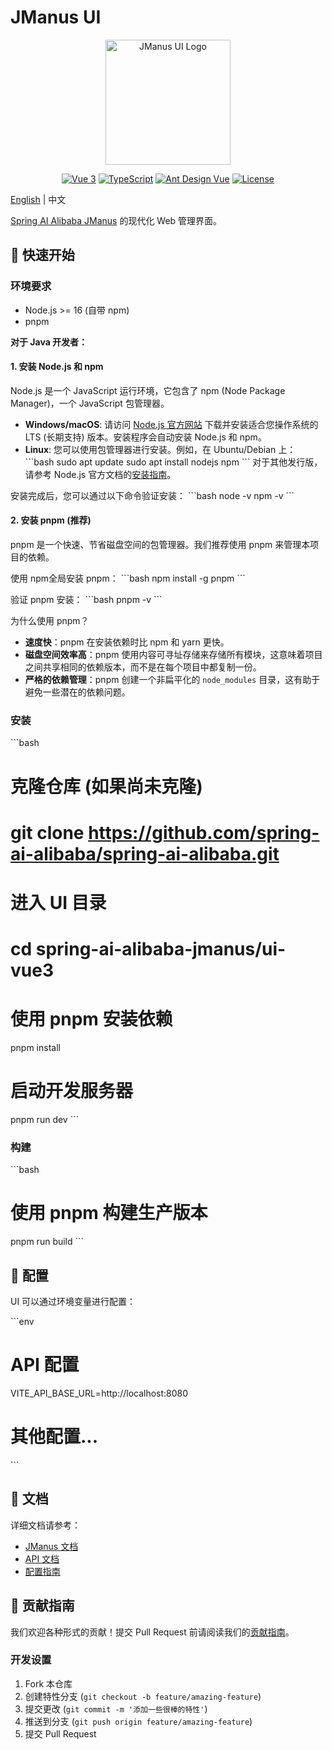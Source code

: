 # JManus UI

<p align="center">
  <img src="./public/logo.png" alt="JManus UI Logo" width="200"/>
</p>

<p align="center">
  <a href="https://vuejs.org/"><img src="https://img.shields.io/badge/vue-3.x-brightgreen.svg" alt="Vue 3"></a>
  <a href="https://www.typescriptlang.org/"><img src="https://img.shields.io/badge/typescript-5.x-blue.svg" alt="TypeScript"></a>
  <a href="https://ant.design/"><img src="https://img.shields.io/badge/UI-Ant%20Design%20Vue-blue" alt="Ant Design Vue"></a>
  <a href="./LICENSE"><img src="https://img.shields.io/badge/license-Apache%202.0-blue.svg" alt="License"></a>
</p>

[English](./README.md) | 中文

[Spring AI Alibaba JManus](../README.md) 的现代化 Web 管理界面。

## 🚀 快速开始

### 环境要求

- Node.js >= 16 (自带 npm)
- pnpm

**对于 Java 开发者：**

#### 1. 安装 Node.js 和 npm

Node.js 是一个 JavaScript 运行环境，它包含了 npm (Node Package Manager)，一个 JavaScript 包管理器。

- **Windows/macOS**:
  请访问 [Node.js 官方网站](https://nodejs.org/) 下载并安装适合您操作系统的 LTS (长期支持) 版本。安装程序会自动安装 Node.js 和 npm。
- **Linux**:
  您可以使用包管理器进行安装。例如，在 Ubuntu/Debian 上：
  \`\`\`bash
  sudo apt update
  sudo apt install nodejs npm
  \`\`\`
  对于其他发行版，请参考 Node.js 官方文档的[安装指南](https://nodejs.org/en/download/package-manager)。

安装完成后，您可以通过以下命令验证安装：
\`\`\`bash
node -v
npm -v
\`\`\`

#### 2. 安装 pnpm (推荐)

pnpm 是一个快速、节省磁盘空间的包管理器。我们推荐使用 pnpm 来管理本项目的依赖。

使用 npm全局安装 pnpm：
\`\`\`bash
npm install -g pnpm
\`\`\`

验证 pnpm 安装：
\`\`\`bash
pnpm -v
\`\`\`

为什么使用 pnpm？
- **速度快**：pnpm 在安装依赖时比 npm 和 yarn 更快。
- **磁盘空间效率高**：pnpm 使用内容可寻址存储来存储所有模块，这意味着项目之间共享相同的依赖版本，而不是在每个项目中都复制一份。
- **严格的依赖管理**：pnpm 创建一个非扁平化的 `node_modules` 目录，这有助于避免一些潜在的依赖问题。

### 安装

\`\`\`bash
# 克隆仓库 (如果尚未克隆)
# git clone https://github.com/spring-ai-alibaba/spring-ai-alibaba.git

# 进入 UI 目录
# cd spring-ai-alibaba-jmanus/ui-vue3

# 使用 pnpm 安装依赖
pnpm install

# 启动开发服务器
pnpm run dev
\`\`\`

### 构建

\`\`\`bash
# 使用 pnpm 构建生产版本
pnpm run build
\`\`\`

## 🔧 配置

UI 可以通过环境变量进行配置：

\`\`\`env
# API 配置
VITE_API_BASE_URL=http://localhost:8080

# 其他配置...
\`\`\`

## 📖 文档

详细文档请参考：
- [JManus 文档](../README-zh.md)
- [API 文档](./docs/api.md)
- [配置指南](./docs/configuration.md)

## 🤝 贡献指南

我们欢迎各种形式的贡献！提交 Pull Request 前请阅读我们的[贡献指南](../../CONTRIBUTING.md)。

### 开发设置

1. Fork 本仓库
2. 创建特性分支 (`git checkout -b feature/amazing-feature`)
3. 提交更改 (`git commit -m '添加一些很棒的特性'`)
4. 推送到分支 (`git push origin feature/amazing-feature`)
5. 提交 Pull Request
